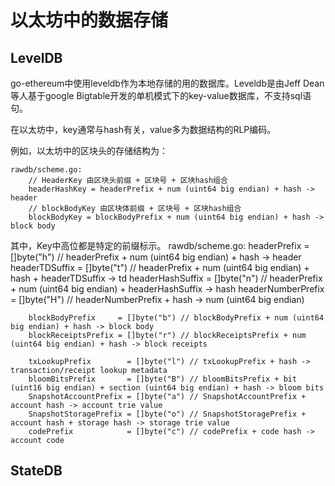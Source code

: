 # 以太坊中的数据存储

## LevelDB

go-ethereum中使用leveldb作为本地存储的用的数据库。Leveldb是由Jeff Dean等人基于google Bigtable开发的单机模式下的key-value数据库，不支持sql语句。

在以太坊中，key通常与hash有关，value多为数据结构的RLP编码。

例如，以太坊中的区块头的存储结构为：

    rawdb/scheme.go: 
        // HeaderKey 由区块头前缀 + 区块号 + 区块hash组合
        headerHashKey = headerPrefix + num (uint64 big endian) + hash -> header
        // blockBodyKey 由区块体前缀 + 区块号 + 区块hash组合
        blockBodyKey = blockBodyPrefix + num (uint64 big endian) + hash -> block body

其中，Key中高位都是特定的前缀标示。
    rawdb/scheme.go:
        headerPrefix       = []byte("h") // headerPrefix + num (uint64 big endian) + hash -> header
        headerTDSuffix     = []byte("t") // headerPrefix + num (uint64 big endian) + hash + headerTDSuffix -> td
        headerHashSuffix   = []byte("n") // headerPrefix + num (uint64 big endian) + headerHashSuffix -> hash
        headerNumberPrefix = []byte("H") // headerNumberPrefix + hash -> num (uint64 big endian)

        blockBodyPrefix     = []byte("b") // blockBodyPrefix + num (uint64 big endian) + hash -> block body
        blockReceiptsPrefix = []byte("r") // blockReceiptsPrefix + num (uint64 big endian) + hash -> block receipts

        txLookupPrefix        = []byte("l") // txLookupPrefix + hash -> transaction/receipt lookup metadata
        bloomBitsPrefix       = []byte("B") // bloomBitsPrefix + bit (uint16 big endian) + section (uint64 big endian) + hash -> bloom bits
        SnapshotAccountPrefix = []byte("a") // SnapshotAccountPrefix + account hash -> account trie value
        SnapshotStoragePrefix = []byte("o") // SnapshotStoragePrefix + account hash + storage hash -> storage trie value
        codePrefix            = []byte("c") // codePrefix + code hash -> account code

## StateDB
